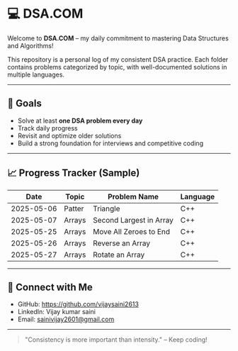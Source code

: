 # 💻 DSA.COM

Welcome to **DSA.COM** – my daily commitment to mastering Data Structures and Algorithms!

This repository is a personal log of my consistent DSA practice. Each folder contains problems categorized by topic, with well-documented solutions in multiple languages.



------------------------------------------------------------------------------------------------------------------------------



## 🚀 Goals

- Solve at least **one DSA problem every day**
- Track daily progress
- Revisit and optimize older solutions
- Build a strong foundation for interviews and competitive coding



------------------------------------------------------------------------------------------------------------------------------




## 📈 Progress Tracker (Sample)

| Date       | Topic  | Problem Name            | Language |
| ---------- | ------ | ----------------------- | -------- |
| 2025-05-06 | Patter | Triangle                | C++      |
| 2025-05-07 | Arrays | Second Largest in Array | C++      |
| 2025-05-25 | Arrays | Move All Zeroes to End  | C++      |
| 2025-05-26 | Arrays | Reverse an Array        | C++      |
| 2025-05-27 | Arrays | Rotate an Array         | C++      |

---

## 🔗 Connect with Me

- GitHub: https://github.com/vijaysaini2613
- LinkedIn: Vijay kumar saini
- Email: sainivijay2601@gmail.com

---

> "Consistency is more important than intensity." – Keep coding!



